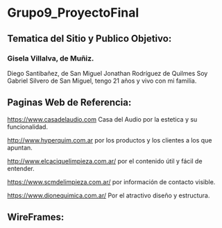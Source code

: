 # Grupo9_ProyectoFinal

##  Tematica del Sitio y Publico Objetivo:

### Gisela Villalva, de Muñiz.
Diego Santibañez, de San Miguel
Jonathan Rodríguez de Quilmes
Soy Gabriel Silvero de San Miguel, tengo 21 años y vivo con mi familia.
  
##  Paginas Web de Referencia:
https://www.casadelaudio.com Casa del Audio por la estetica y su funcionalidad.

http://www.hyperquim.com.ar por los productos y los clientes a los que apuntan.

http://www.elcaciquelimpieza.com.ar/  por el contenido útil y fácil de entender.

https://www.scmdelimpieza.com.ar/  por información de contacto visible.

https://www.dionequimica.com.ar/ Por el atractivo diseño y estructura.


##  WireFrames:



